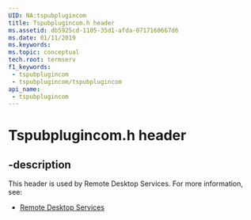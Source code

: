 ```yaml
---
UID: NA:tspubplugincom
title: Tspubplugincom.h header
ms.assetid: db5925cd-1105-35d1-afda-0717160667d6
ms.date: 01/11/2019
ms.keywords: 
ms.topic: conceptual
tech.root: termserv
f1_keywords:
 - tspubplugincom
 - tspubplugincom/tspubplugincom
api_name:
 - tspubplugincom
---
```


# Tspubplugincom.h header


## -description

This header is used by Remote Desktop Services. For more information, see:

- [Remote Desktop Services](../_termserv/index.md)

